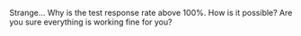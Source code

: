 Strange... Why is the test response rate above 100%. How is it possible? Are you sure everything is working fine for you?
